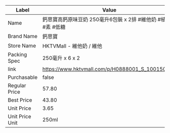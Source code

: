 | Label           | Value                                           |
| --------------- | ----------------------------------------------- |
| Name            | 鈣思寶高鈣原味豆奶 250毫升6包裝 x 2排 #維他奶 #植物奶 #素 #低糖        |
| Brand Name      | 鈣思寶                                             |
| Store Name      | HKTVMall - 維他奶 / 維他                             |
| Packing Spec    | 250毫升 x 6 x 2                                   |
| link            | https://www.hktvmall.com/p/H0888001_S_10015024A |
| Purchasable     | false                                           |
| Regular Price   | 57.80                                           |
| Best Price      | 43.80                                           |
| Unit Price      | 3.65                                            |
| Unit Price Unit | 250ml                                           |
